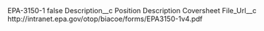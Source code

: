<?xml version="1.0" encoding="UTF-8"?>
<CustomMetadata xmlns="http://soap.sforce.com/2006/04/metadata" xmlns:xsi="http://www.w3.org/2001/XMLSchema-instance" xmlns:xsd="http://www.w3.org/2001/XMLSchema">
    <label>EPA-3150-1</label>
    <protected>false</protected>
    <values>
        <field>Description__c</field>
        <value xsi:type="xsd:string">Position Description Coversheet</value>
    </values>
    <values>
        <field>File_Url__c</field>
        <value xsi:type="xsd:string">http://intranet.epa.gov/otop/biacoe/forms/EPA3150-1v4.pdf</value>
    </values>
</CustomMetadata>
